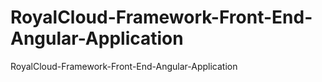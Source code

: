# RoyalCloud-Framework-Front-End-Angular-Application
RoyalCloud-Framework-Front-End-Angular-Application
